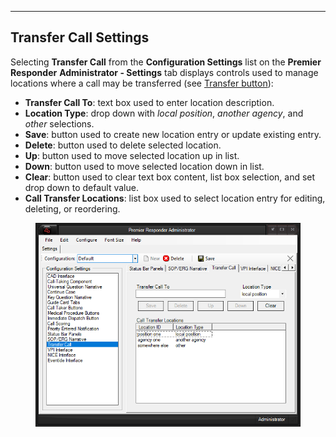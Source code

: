   ----------------------------
  **Transfer Call Settings**
  ----------------------------

Selecting **Transfer Call** from the **Configuration Settings** list on
the **Premier Responder** **Administrator - Settings** tab displays
controls used to manage locations where a call may be transferred (see
[Transfer button](<Starting a Case.md>)):

-   **Transfer Call To**: text box used to enter location description.
-   **Location Type**: drop down with *local position*, *another
    agency*, and *other* selections.
-   **Save**: button used to create new location entry or update
    existing entry.
-   **Delete**: button used to delete selected location.
-   **Up**: button used to move selected location up in list.
-   **Down**: button used to move selected location down in list.
-   **Clear**: button used to clear text box content, list box
    selection, and set drop down to default value.
-   **Call Transfer Locations**: list box used to select location entry
    for editing, deleting, or reordering.

<figure><img src=".gitbook/assets/Transfer Call Settings_files/image001.png" alt=""><figcaption></figcaption></figure> 
